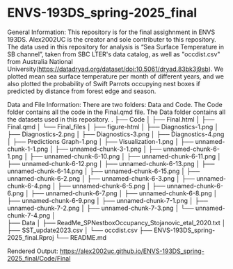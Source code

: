 # ENVS-193DS_spring-2025_final

General Information:
This repository is for the final assighnment in ENVS 193DS. Alex2002UC is the creator and sole contributer to this repository. The data used in this repository for analysis is “Sea Surface Temperature in SB channel”, taken from SBC LTER's data catalog, as well as 
"occdist.csv" from Australia National University(https://datadryad.org/dataset/doi:10.5061/dryad.83bk3j9sb). We plotted mean sea surface temperature per month of different years, and we also plotted the probability of Swift Parrots occupying nest boxes if predicted by distance from forest edge and season. 

Data and File Information: 
There are two folders: Data and Code. The Code folder contains all the code in the Final.qmd file. The Data folder contains all the datasets used in this repository. 
.
├── Code
│   ├── Final.html
│   ├── Final.qmd
│   └── Final_files
│       ├── figure-html
│          ├── Diagnostics-1.png
│          ├── Diagnostics-2.png
│          ├── Diagnostics-3.png
│          ├── Diagnostics-4.png
│          ├── Predictions Graph-1.png
│          ├── Visualization-1.png
│          ├── unnamed-chunk-1-1.png
│          ├── unnamed-chunk-3-1.png
│          ├── unnamed-chunk-6-1.png
│          ├── unnamed-chunk-6-10.png
│          ├── unnamed-chunk-6-11.png
│          ├── unnamed-chunk-6-12.png
│          ├── unnamed-chunk-6-13.png
│          ├── unnamed-chunk-6-14.png
│          ├── unnamed-chunk-6-15.png
│          ├── unnamed-chunk-6-2.png
│          ├── unnamed-chunk-6-3.png
│          ├── unnamed-chunk-6-4.png
│          ├── unnamed-chunk-6-5.png
│          ├── unnamed-chunk-6-6.png
│          ├── unnamed-chunk-6-7.png
│          ├── unnamed-chunk-6-8.png
│          ├── unnamed-chunk-6-9.png
│          ├── unnamed-chunk-7-1.png
│          ├── unnamed-chunk-7-2.png
│          ├── unnamed-chunk-7-3.png
│          └── unnamed-chunk-7-4.png
│       
├── Data
│   ├── ReadMe_SPNestboxOccupancy_Stojanovic_etal_2020.txt
│   ├── SST_update2023.csv
│   └── occdist.csv
├── ENVS-193DS_spring-2025_final.Rproj
└── README.md



Rendered Output: 
https://alex2002uc.github.io/ENVS-193DS_spring-2025_final/Code/Final 